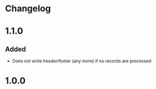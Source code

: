 # Changelog

# 1.1.0

## Added

- Does not write header/footer (any more) if no records are processed

# 1.0.0
